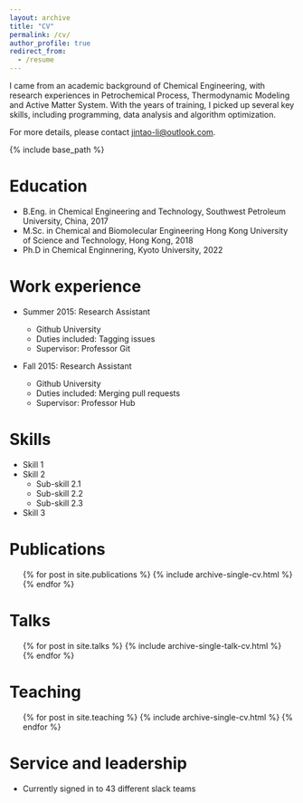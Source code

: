 ```yaml
---
layout: archive
title: "CV"
permalink: /cv/
author_profile: true
redirect_from:
  - /resume
---
```


I came from an academic background of Chemical Engineering, with research experiences in Petrochemical Process, Thermodynamic Modeling and Active Matter System. With the years of training, I picked up several key skills, including programming, data analysis and algorithm optimization. 

For more details, please contact jintao-li@outlook.com.
<!-- [CV as July 2021](https://hkustconnect-my.sharepoint.com/:b:/g/personal/jlids_connect_ust_hk/EeQDu_R6APxEgrc1h0xlvnsBZlrntQ8WbER7wZNpdNR0rA?e=u5wDYr). -->

{% include base_path %}

Education
======
* B.Eng. in Chemical Engineering and Technology, Southwest Petroleum University, China, 2017 
* M.Sc. in Chemical and Biomolecular Engineering Hong Kong University of Science and Technology, Hong Kong, 2018
* Ph.D in Chemical Enginnering, Kyoto University, 2022



Work experience
======
* Summer 2015: Research Assistant
  * Github University
  * Duties included: Tagging issues
  * Supervisor: Professor Git

* Fall 2015: Research Assistant
  * Github University
  * Duties included: Merging pull requests
  * Supervisor: Professor Hub
  
Skills
======
* Skill 1
* Skill 2
  * Sub-skill 2.1
  * Sub-skill 2.2
  * Sub-skill 2.3
* Skill 3

Publications
======
  <ul>{% for post in site.publications %}
    {% include archive-single-cv.html %}
  {% endfor %}</ul>
  
Talks
======
  <ul>{% for post in site.talks %}
    {% include archive-single-talk-cv.html %}
  {% endfor %}</ul>
  
Teaching
======
  <ul>{% for post in site.teaching %}
    {% include archive-single-cv.html %}
  {% endfor %}</ul>
  
Service and leadership
======
* Currently signed in to 43 different slack teams

